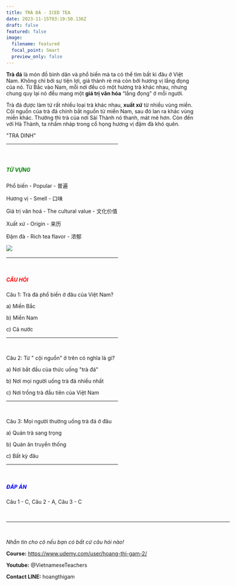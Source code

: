 ```yaml
---
title: TRÀ ĐÁ - ICED TEA
date: 2023-11-15T03:19:50.136Z
draft: false
featured: false
image:
  filename: featured
  focal_point: Smart
  preview_only: false
---
```

**Trà đá** là món đồ bình dân và phổ biến mà ta có thể tìm bất kì đâu ở Việt Nam. Không chỉ bởi sự tiện lợi, giá thành rẻ mà còn bởi hương vị lắng đọng của nó. Từ Bắc vào Nam, mỗi nơi đều có một hương trà khác nhau, nhưng chung quy lại nó đều mang một **giá trị văn hóa** “lắng đọng” ở mỗi người.

Trà đá được làm từ rất nhiều loại trà khác nhau, **xuất xứ** từ nhiều vùng miền. Cội nguồn của trà đá chính bắt nguồn từ miền Nam, sau đó lan ra khác vùng miền khác. Thường thì trà của nơi Sài Thành nó thanh, mát mẻ hơn. Còn đến với Hà Thành, ta nhấm nháp trong cổ họng hương vị đậm đà khó quên.

"TRA DINH"

<hr width="300px";>

</br>

## <h5 style="color:green;">TỪ VỰNG</h5>

Phổ biến - Popular - 普遍

Hương vị - Smell - 口味

Giá trị văn hoá - The cultural value - 文化价值

Xuất xứ - Origin -  来历

Đậm đà -  Rich tea flavor - 浓郁

![](trà-đá.jpg)

<hr width="300px";>

</br>

<h5 style="color: red;">CÂU HỎI</h5>

Câu 1: Trà đá phổ biến ở đâu của Việt Nam?

a) Miền Bắc

b) Miền Nam

c) Cả nước

<hr width="300px";>

</br>

Câu 2: Từ " cội nguồn" ở trên có nghĩa là gì?

a) Nơi bắt đầu của thức uống "trà đá"

b) Nơi mọi người uống trà đá nhiều nhất

c) Nơi trồng trà đầu tiên của Việt Nam

<hr width="300px";>

</br>

Câu 3: Mọi người thường uống trà đá ở đâu

a) Quán trà sang trọng

b) Quán ăn truyền thống

c) Bất kỳ đâu

<hr width="300px";>

</br>

<h5 style="color:blue;">ĐÁP ÁN</h5>

Câu 1 - C, Câu 2 - A, Câu 3 - C

</br>

<hr width="600px";>

</br>

*Nhắn tin cho cô nếu bạn có bất cứ câu hỏi nào!*

**Course:** https://www.udemy.com/user/hoang-thi-gam-2/

**Youtube:** @VietnameseTeachers

**Contact LINE:** hoangthigam